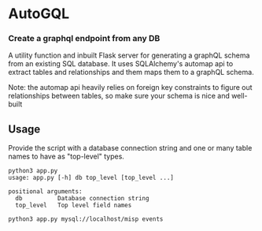 # AutoGQL
### Create a graphql endpoint from any DB

A utility function and inbuilt Flask server for generating a graphQL
schema from an existing SQL database. It uses SQLAlchemy's automap api
to extract tables and relationships and them maps them to a graphQL schema.

Note: the automap api heavily relies on foreign key constraints to figure
out relationships between tables, so make sure your schema is nice and well-built

## Usage

Provide the script with a database connection string and one or many
table names to have as "top-level" types.

```
python3 app.py
usage: app.py [-h] db top_level [top_level ...]

positional arguments:
  db          Database connection string
  top_level   Top level field names
```

`python3 app.py mysql://localhost/misp events`
